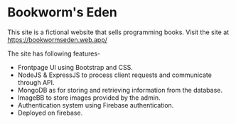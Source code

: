 # Bookworm's Eden

This site is a fictional website that sells programming books. Visit the site at https://bookwormseden.web.app/

The site has following features-

- Frontpage UI using Bootstrap and CSS.
- NodeJS & ExpressJS to process client requests and communicate through API.
- MongoDB as for storing and retrieving information from the database.
- ImageBB to store images provided by the admin.
- Authentication system using Firebase authentication.
- Deployed on firebase.
